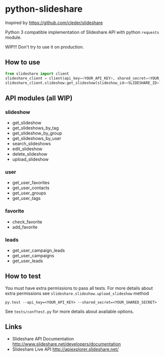 # python-slideshare

Inspired by https://github.com/cleder/slideshare

Python 3 compatible implementation of Slideshare API with python `requests` module.

WIP!!! Don't try to use it on production.

## How to use

```python
from slideshare import client
slideshare_client = client(api_key=<YOUR_API_KEY>, shared_secret=<YOUR_SHARED_SECRET>)
slideshare_client.slideshow.get_slideshow(slideshow_id=<SLIDESHARE_ID>)
```

## API modules (all WIP)

### slideshow

* get_slideshow
* get_slideshows_by_tag
* get_slideshow_by_group
* get_slideshows_by_user
* search_slideshows
* edit_slideshow
* delete_slideshow
* upload_slideshow

### user

* get_user_favorites
* get_user_contacts
* get_user_groups
* get_user_tags

### favorite
* check_favorite
* add_favorite

### leads

* get_user_campaign_leads
* get_user_campaigns
* get_user_leads


## How to test

You must have extra permissions to pass all tests. For more details about 
extra permissions see `slideshare.slideshow.upload_slideshow` method
 

```
py.test --api_key=<YOUR_API_KEY> --shared_secret=<YOUR_SHARED_SECRET>
```
See `tests/conftest.py` for more details about available options.


<!--python setup.py test-->

## Links

* Slideshare API Documentation http://www.slideshare.net/developers/documentation
* Slideshare Live API http://apiexplorer.slideshare.net/


